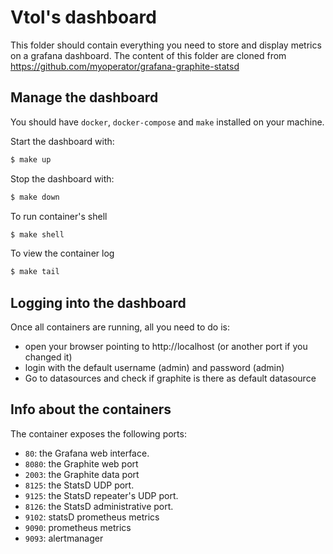 # Vtol's dashboard

This folder should contain everything you need to store and display metrics on a grafana dashboard. The content of this folder are cloned from https://github.com/myoperator/grafana-graphite-statsd

## Manage the dashboard

You should have `docker`, `docker-compose` and `make` installed on your machine. 

Start the dashboard with:
```bash
$ make up
```

Stop the dashboard with:
```bash
$ make down
```

To run container's shell
```bash
$ make shell
```

To view the container log
```bash
$ make tail
```

## Logging into the dashboard

Once all containers are running, all you need to do is:

- open your browser pointing to http://localhost (or another port if you changed it)
- login with the default username (admin) and password (admin)
- Go to datasources and check if graphite is there as default datasource

## Info about the containers
The container exposes the following ports:
- `80`: the Grafana web interface.
- `8080`: the Graphite web port
- `2003`: the Graphite data port
- `8125`: the StatsD UDP port.
- `9125`: the StatsD repeater's UDP port.
- `8126`: the StatsD administrative port.
- `9102`: statsD prometheus metrics
- `9090`: prometheus metrics
- `9093`: alertmanager